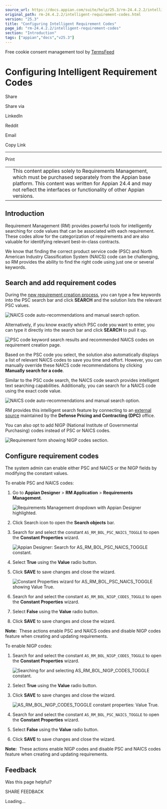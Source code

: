 ```yaml
---
source_url: https://docs.appian.com/suite/help/25.3/rm-24.4.2.2/intelligent-requirement-codes.html
original_path: rm-24.4.2.2/intelligent-requirement-codes.html
version: "25.3"
title: "Configuring Intelligent Requirement Codes"
page_id: "rm-24.4.2.2/intelligent-requirement-codes"
section: "Introduction"
tags: ["appian","docs","v25.3"]
---
```



Free cookie consent management tool by [TermsFeed](https://www.termsfeed.com/)

# Configuring Intelligent Requirement Codes

Share

Share via

LinkedIn

Reddit

Email

Copy Link

* * *

Print

<table><tbody><tr><td><i class="fa fa-check-square-o" aria-hidden="true"></i></td><td>This content applies solely to Requirements Management, which must be purchased separately from the Appian base platform. This content was written for Appian 24.4 and may not reflect the interfaces or functionality of other Appian versions.</td></tr></tbody></table>

## Introduction

Requirement Management (RM) provides powerful tools for intelligently searching for code values that can be associated with each requirement. These codes allow for the categorization of requirements and are also valuable for identifying relevant best-in-class contracts.

We know that finding the correct product service code (PSC) and North American Industry Classification System (NAICS) code can be challenging, so RM provides the ability to find the right code using just one or several keywords.

## Search and add requirement codes

During the [new requirement creation process](creating-new-requirement.html), you can type a few keywords into the PSC search bar and click **SEARCH** and the solution lists the relevant PSC values.

![NAICS code auto-recommendations and manual search option.](images/search_and_add_requirement_codes.png)

Alternatively, if you know exactly which PSC code you want to enter, you can type it directly into the search bar and click **SEARCH** to pull it up.

![PSC code keyword search results and recommended NAICS codes on requirement creation page.](images/facilitates_speed_and_accuracy_2.png)

Based on the PSC code you select, the solution also automatically displays a list of relevant NAICS codes to save you time and effort. However, you can manually override these NAICS code recommendations by clicking **Manually search for a code**.

Similar to the PSC code search, the NAICS code search provides intelligent text searching capabilities. Additionally, you can search for a NAICS code using the exact code value.

![NAICS code auto-recommendations and manual search option.](images/search_and_add_requirement_codes_2.png)

RM provides this intelligent search feature by connecting to an [external source](https://psctool.us/) maintained by the **Defense Pricing and Contracting (DPC)** office.

You can also opt to add NIGP (National Institute of Governmental Purchasing) codes instead of PSC or NAICS codes.

![Requirement form showing NIGP codes section.](images/search_and_add_requirement_codes_3.png)

## Configure requirement codes

The system admin can enable either PSC and NAICS or the NIGP fields by modifying the constant values.

To enable PSC and NAICS codes:

1.  Go to **Appian Designer** > **RM Application** > **Requirements Management**.

    ![Requirements Management dropdown with Appian Designer highlighted.](images/configuration.png)

2.  Click Search icon to open the **Search objects** bar.
3.  Search for and select the constant `AS_RM_BOL_PSC_NAICS_TOGGLE` to open the **Constant Properties** wizard.

    ![Appian Designer: Search for AS_RM_BOL_PSC_NAICS_TOGGLE constant.](images/configuration_2.png)

4.  Select **True** using the **Value** radio button.
5.  Click **SAVE** to save changes and close the wizard.

    ![Constant Properties wizard for AS_RM_BOL_PSC_NAICS_TOGGLE showing Value True.](images/configuration_4.png)

6.  Search for and select the constant `AS_RM_BOL_NIGP_CODES_TOGGLE` to open the **Constant Properties** wizard.
7.  Select **False** using the **Value** radio button.
8.  Click **SAVE** to save changes and close the wizard.

**Note:**  These actions enable PSC and NAICS codes and disable NIGP codes feature when creating and updating requirements.

To enable NIGP codes:

1.  Search for and select the constant `AS_RM_BOL_NIGP_CODES_TOGGLE` to open the **Constant Properties** wizard.

    ![Searching for and selecting AS_RM_BOL_NIGP_CODES_TOGGLE constant.](images/configuration_3.png)

2.  Select **True** using the **Value** radio button.
3.  Click **SAVE** to save changes and close the wizard.

    ![AS_RM_BOL_NIGP_CODES_TOGGLE constant properties: Value True.](images/configuration_5.png)

4.  Search for and select the constant `AS_RM_BOL_PSC_NAICS_TOGGLE` to open the **Constant Properties** wizard.
5.  Select **False** using the **Value** radio button.
6.  Click **SAVE** to save changes and close the wizard.

**Note:**  These actions enable NIGP codes and disable PSC and NAICS codes feature when creating and updating requirements.

## Feedback

Was this page helpful?

SHARE FEEDBACK

Loading...